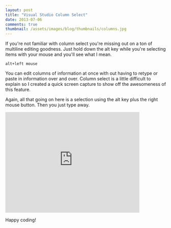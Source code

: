 ```yaml
---
layout: post
title: "Visual Studio Column Select"
date: 2013-07-06
comments: true
thumbnail: /assets/images/blog/thumbnails/columns.jpg
---
```

If you're not familiar with column select you're missing out on a ton of multiline editing goodness. Just hold down the alt <!--more-->key while you're selecting items with your mouse and you'll see what I mean.

    alt+left mouse

You can edit columns of information at once with out having to retype or paste in information over and over. Column select is a little difficult to explain so I created a quick screen capture to show off the awesomeness of this feature.

Again, all that going on here is a selection using the alt key plus the right mouse button. Then you just type away.

<iframe src="http://www.youtube.com/embed/3SnTtbZKhY8" allowfullscreen="" frameborder="0" height="315" width="420"></iframe>

Happy coding!